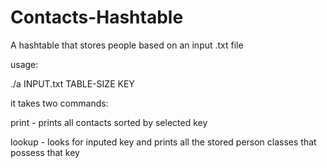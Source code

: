 # Contacts-Hashtable
A hashtable that stores people based on an input .txt file

usage:

./a INPUT.txt TABLE-SIZE KEY

it takes two commands:

  print - prints all contacts sorted by selected key
  
  lookup - looks for inputed key and prints all the stored person classes that possess that key
